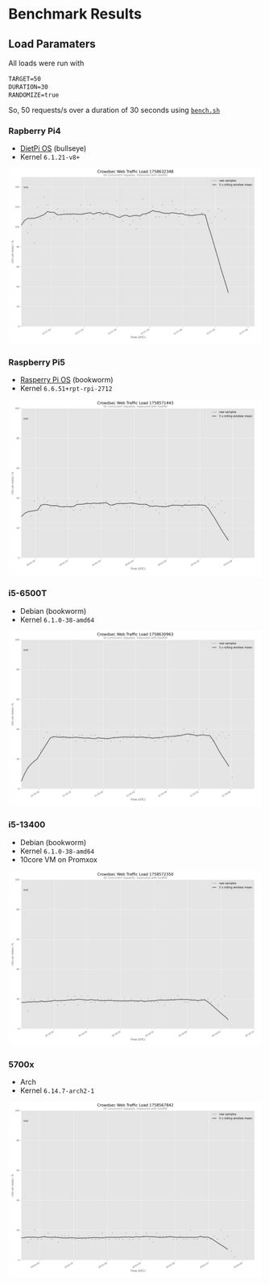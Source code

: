 # Benchmark Results

## Load Paramaters

All loads were run with

```env
TARGET=50
DURATION=30
RANDOMIZE=true
```

So, 50 requests/s over a duration of 30 seconds using [`bench.sh`](../bench.sh)

### Rapberry Pi4

* [DietPi OS](https://dietpi.com/) (bullseye)
* Kernel `6.1.21-v8+`

![rpi4 results](plot_pi4.png)

### Raspberry Pi5

* [Rasperry Pi OS](https://www.raspberrypi.com/software/) (bookworm)
* Kernel `6.6.51+rpt-rpi-2712`

![rpi5 results](plot_pi5.png)

### i5-6500T

* Debian (bookworm)
* Kernel `6.1.0-38-amd64`

![i5-6500t results](plot_6500t.png)

### i5-13400

* Debian (bookworm)
* Kernel `6.1.0-38-amd64`
* 10core VM on Promxox
  
![i5-13400 results](plot_13400.png)

### 5700x

* Arch
* Kernel `6.14.7-arch2-1`
  
![5700x results](plot_5700x.png)